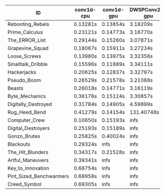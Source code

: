 |ID|conv1d-cpu|conv1d-gpu|DWSPConv2D-gpu|gemm-gpu|avg|
|-|-|-|-|-|-|
|Rebooting_Rebels|0.13281s|0.13854s|3.18209s|1.90322s|1.33916s|
|Prime_Calculus|0.23121s|0.14773s|3.16770s|1.93362s|1.37006s|
|The_ERROR_List|0.29144s|0.15260s|3.07871s|2.01634s|1.38477s|
|Grapevine_Squad|0.18067s|0.15911s|3.27234s|1.95548s|1.39190s|
|Loose_Screws|0.13980s|0.13975s|3.32356s|2.05145s|1.41364s|
|Smalltalk_Dribble|0.15596s|0.11889s|3.34111s|2.06163s|1.41940s|
|Hackerjacks|0.20625s|0.12837s|3.32797s|2.06320s|1.43145s|
|Pseudo_Boom|0.26529s|0.21578s|3.21088s|2.04812s|1.43502s|
|Beasts|0.26018s|0.14771s|3.16119s|2.19317s|1.44056s|
|Byte_Mechanics|0.36176s|0.15124s|3.30857s|2.21906s|1.51016s|
|Digitally_Destroyed|0.31784s|0.14905s|4.59899s|2.76276s|1.95716s|
|Rug_Heed_Bend|0.41279s|0.14154s|131.40748s|4.66856s|34.15759s|
|Computer_Crew|0.10650s|0.15193s|infs|4.64706s|infs|
|Digital_Destroyers|0.25193s|0.15189s|infs|2.03184s|infs|
|Gonzo_Brutes|0.25825s|0.40024s|infs|4.68546s|infs|
|Blackouts|0.29324s|infs|infs|1.89105s|infs|
|The_Hit_Blunders|0.34317s|0.21528s|infs|2.07338s|infs|
|Artful_Maneuvers|0.39341s|infs|infs|4.66294s|infs|
|Key_to_Innovation|0.68754s|infs|infs|4.67554s|infs|
|Pint_Sized_Benchwarmers|0.68958s|infs|infs|4.69605s|infs|
|Creed_Symbol|0.69305s|infs|infs|4.68225s|infs|
